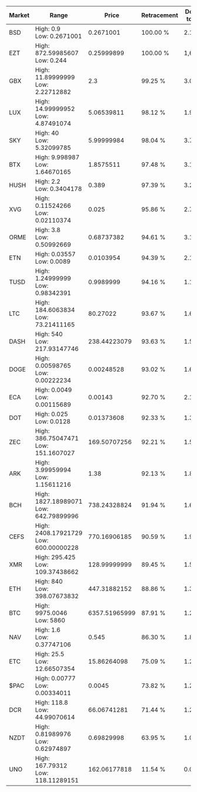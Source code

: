 | Market | Range | Price| Retracement | Doubles to 50% |
| --- | --- | --- | --- | --- |
| BSD | High: 0.9<br />Low: 0.2671001 | 0.2671001 | 100.00 % | 2.18 |
| EZT | High: 872.59985607<br />Low: 0.244 | 0.25999899 | 100.00 % | 1,678.55 |
| GBX | High: 11.89999999<br />Low: 2.22712882 | 2.3 | 99.25 % | 3.07 |
| LUX | High: 14.99999952<br />Low: 4.87491074 | 5.06539811 | 98.12 % | 1.96 |
| SKY | High: 40<br />Low: 5.32099785 | 5.99999984 | 98.04 % | 3.78 |
| BTX | High: 9.998987<br />Low: 1.64670165 | 1.8575511 | 97.48 % | 3.13 |
| HUSH | High: 2.2<br />Low: 0.3404178 | 0.389 | 97.39 % | 3.27 |
| XVG | High: 0.11524266<br />Low: 0.02110374 | 0.025 | 95.86 % | 2.73 |
| ORME | High: 3.8<br />Low: 0.50992669 | 0.68737382 | 94.61 % | 3.14 |
| ETN | High: 0.03557<br />Low: 0.0089 | 0.0103954 | 94.39 % | 2.14 |
| TUSD | High: 1.24999999<br />Low: 0.98342391 | 0.9989999 | 94.16 % | 1.12 |
| LTC | High: 184.6063834<br />Low: 73.21411165 | 80.27022 | 93.67 % | 1.61 |
| DASH | High: 540<br />Low: 217.93147746 | 238.44223079 | 93.63 % | 1.59 |
| DOGE | High: 0.00598765<br />Low: 0.00222234 | 0.00248528 | 93.02 % | 1.65 |
| ECA | High: 0.0049<br />Low: 0.00115689 | 0.00143 | 92.70 % | 2.12 |
| DOT | High: 0.025<br />Low: 0.0128 | 0.01373608 | 92.33 % | 1.38 |
| ZEC | High: 386.75047471<br />Low: 151.1607027 | 169.50707256 | 92.21 % | 1.59 |
| ARK | High: 3.99959994<br />Low: 1.15611216 | 1.38 | 92.13 % | 1.87 |
| BCH | High: 1827.18989071<br />Low: 642.79899996 | 738.24328824 | 91.94 % | 1.67 |
| CEFS | High: 2408.17921729<br />Low: 600.00000228 | 770.16906185 | 90.59 % | 1.95 |
| XMR | High: 295.425<br />Low: 109.37438662 | 128.99999999 | 89.45 % | 1.57 |
| ETH | High: 840<br />Low: 398.07673832 | 447.31882152 | 88.86 % | 1.38 |
| BTC | High: 9975.0046<br />Low: 5860 | 6357.51965999 | 87.91 % | 1.25 |
| NAV | High: 1.6<br />Low: 0.37747106 | 0.545 | 86.30 % | 1.81 |
| ETC | High: 25.5<br />Low: 12.66507354 | 15.86264098 | 75.09 % | 1.20 |
| $PAC | High: 0.00777<br />Low: 0.00334011 | 0.0045 | 73.82 % | 1.23 |
| DCR | High: 118.8<br />Low: 44.99070614 | 66.06741281 | 71.44 % | 1.24 |
| NZDT | High: 0.81989976<br />Low: 0.62974897 | 0.69829998 | 63.95 % | 1.04 |
| UNO | High: 167.79312<br />Low: 118.11289151 | 162.06177818 | 11.54 % | 0.00 |
